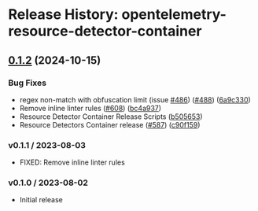 # Release History: opentelemetry-resource-detector-container

## [0.1.2](https://github.com/80486858/repo-1/compare/opentelemetry-resource-detector-container-v0.1.1...opentelemetry-resource-detector-container/v0.1.2) (2024-10-15)


### Bug Fixes

* regex non-match with obfuscation limit (issue [#486](https://github.com/80486858/repo-1/issues/486)) ([#488](https://github.com/80486858/repo-1/issues/488)) ([6a9c330](https://github.com/80486858/repo-1/commit/6a9c33088c6c9f39b2bc30247a3ed825553c07d4))
* Remove inline linter rules ([#608](https://github.com/80486858/repo-1/issues/608)) ([bc4a937](https://github.com/80486858/repo-1/commit/bc4a937ed2a0d1898f0f19ae45a2b3a0ef9a067c))
* Resource Detector Container Release Scripts ([b505653](https://github.com/80486858/repo-1/commit/b505653eae67de8d6446049810be344e8118318b))
* Resource Detectors Container release ([#587](https://github.com/80486858/repo-1/issues/587)) ([c90f159](https://github.com/80486858/repo-1/commit/c90f15911e97642617ddafaf6d502a11ea2c842a))

### v0.1.1 / 2023-08-03

* FIXED: Remove inline linter rules

### v0.1.0 / 2023-08-02

* Initial release
